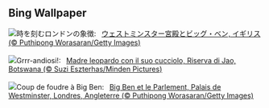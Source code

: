 ## Bing Wallpaper
![](https://www.bing.com/th?id=OHR.LondonParliament_JA-JP1032400760_UHD.jpg&w=1000)時を刻むロンドンの象徴:&nbsp;&ensp;[ウェストミンスター宮殿とビッグ・ベン, イギリス (© Puthipong Worasaran/Getty Images)](https://www.bing.com/th?id=OHR.LondonParliament_JA-JP1032400760_UHD.jpg)
<br><br/>
![](https://www.bing.com/th?id=OHR.LeopardMother_IT-IT3189476011_UHD.jpg&w=1000)Grrr-andiosi!:&nbsp;&ensp;[Madre leopardo con il suo cucciolo, Riserva di Jao, Botswana (© Suzi Eszterhas/Minden Pictures)](https://www.bing.com/th?id=OHR.LeopardMother_IT-IT3189476011_UHD.jpg)
<br><br/>
![](https://www.bing.com/th?id=OHR.LondonParliament_FR-FR8667949776_UHD.jpg&w=1000)Coup de foudre à Big Ben:&nbsp;&ensp;[Big Ben et le Parlement, Palais de Westminster, Londres, Angleterre (© Puthipong Worasaran/Getty Images)](https://www.bing.com/th?id=OHR.LondonParliament_FR-FR8667949776_UHD.jpg)
<br><br/>
